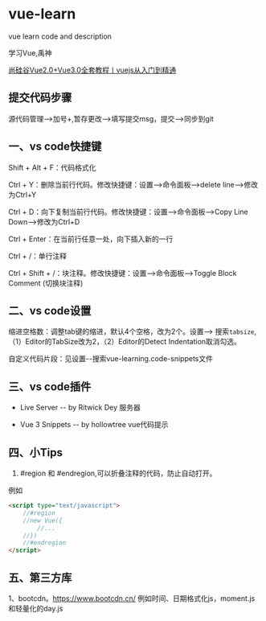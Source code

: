 # vue-learn
vue learn code and description

学习Vue,禹神

[尚硅谷Vue2.0+Vue3.0全套教程丨vuejs从入门到精通](https://www.bilibili.com/video/BV1Zy4y1K7SH?p=1)



## 提交代码步骤

源代码管理-->加号+,暂存更改-->填写提交msg，提交-->同步到git

## 一、vs code快捷键

Shift + Alt + F：代码格式化

Ctrl + Y：删除当前行代码。修改快捷键：设置-->命令面板-->delete line-->修改为Ctrl+Y

Ctrl + D：向下复制当前行代码。修改快捷键：设置-->命令面板-->Copy Line Down-->修改为Ctrl+D

Ctrl + Enter：在当前行任意一处，向下插入新的一行

Ctrl + /：单行注释

Ctrl + Shift + /：块注释。修改快捷键：设置-->命令面板-->Toggle Block Comment (切换块注释)

## 二、vs code设置

缩进空格数：调整tab键的缩进，默认4个空格，改为2个。设置--> 搜索```tabsize```,（1）Editor的TabSize改为2，（2）Editor的Detect Indentation取消勾选。

自定义代码片段：见设置--搜索vue-learning.code-snippets文件

## 三、vs code插件

- Live Server -- by Ritwick Dey  服务器

- Vue 3 Snippets -- by hollowtree  vue代码提示

## 四、小Tips

1. #region 和 #endregion,可以折叠注释的代码，防止自动打开。

例如

```html
<script type="text/javascript">
    //#region
    //new Vue({
        //...
    //})
    //#endregion
</script>
```

## 五、第三方库

1、bootcdn。https://www.bootcdn.cn/	例如时间、日期格式化js，moment.js和轻量化的day.js

